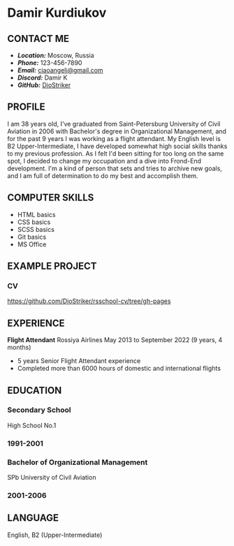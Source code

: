 # Damir Kurdiukov


## CONTACT ME
- ***Location:*** Moscow, Russia
- ***Phone:*** 123-456-7890
- ***Email:*** ciaoangeli@gmail.com
- ***Discord:*** Damir K
- ***GitHub:*** [DioStriker](https://github.com/DioStriker)


## PROFILE

I am 38 years old, I've graduated from Saint-Petersburg University of Civil Aviation in 2006 with Bachelor's degree in Organizational Management, and for the past 9 years I was working as a flight attendant. My English level is B2 Upper-Intermediate, I have developed somewhat high social skills thanks to my previous profession. As I felt I'd been sitting for too long on the same spot, I decided to change my occupation and a dive into Frond-End development. I'm a kind of person that sets and tries to archive new goals, and I am full of determination to do my best and accomplish them.


## COMPUTER SKILLS

- HTML basics
- CSS basics
- SCSS basics
- Git basics
- MS Office


## EXAMPLE PROJECT

### CV
https://github.com/DioStriker/rsschool-cv/tree/gh-pages


## EXPERIENCE

**Flight Attendant**
  Rossiya Airlines
  May 2013 to September 2022 (9 years, 4 months)
- 5 years Senior Flight Attendant experience
- Completed more than 6000 hours of domestic and international flights


## EDUCATION

### Secondary School
High School No.1
### 1991-2001

### Bachelor of Organizational Management
SPb University of Civil Aviation
### 2001-2006


## LANGUAGE

English, B2 (Upper-Intermediate)